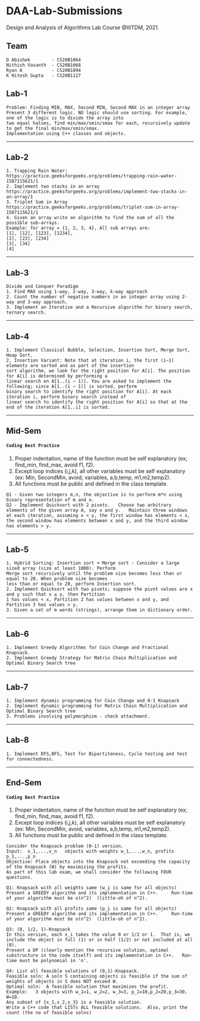 # DAA-Lab-Submissions
Design and Analysis of Algorithms Lab Course @IIITDM, 2021.
## Team
```
D Abishek        - CS20B1064
Nithish Vasanth  - CS20B1068
Ryan A           - CS20B1094
K Hitesh Gupta   - CS20B1127
```
## Lab-1
```
Problem: Finding MIN, MAX, Second MIN, Second MAX in an integer array
Present 3 different logic. NO logic should use sorting. For example, one of the logic is to divide the array into
two equal halves, find min/max/smin/smax for each, recursively update to get the final min/max/smin/smax.
Implementation using C++ classes and objects.
```
---
## Lab-2
```
1. Trapping Rain Water:
https://practice.geeksforgeeks.org/problems/trapping-rain-water-1587115621/1
2. Implement two stacks in an array
https://practice.geeksforgeeks.org/problems/implement-two-stacks-in-an-array/1
3. Triplet Sum in Array
https://practice.geeksforgeeks.org/problems/triplet-sum-in-array-1587115621/1
4. Given an array write an algorithm to find the sum of all the possible sub-arrays.
Example: for array = {1, 2, 3, 4}, All sub arrays are:
[1], [12], [123], [1234],
[2], [23], [234]
[3], [34]
[4]
```
---
## Lab-3
```
Divide and Conquer Paradigm
1. Find MAX using 1-way, 2-way, 3-way, k-way approach
2. Count the number of negative numbers in an integer array using 2-way and 3-way approach.
3. Implement an Iterative and a Recursive algorithm for binary search, ternary search.
```
---
## Lab-4
```
1. Implement Classical Bubble, Selection, Insertion Sort, Merge Sort, Heap Sort.
2. Insertion Variant: Note that at iteration i, the first (i−1) elements are sorted and as part of the insertion
sort algorithm, we look for the right position for A[i]. The position for A[i] is determined by performing a
linear search on A[1..(i − 1)]. You are asked to implement the following; since A[1..(i − 1)] is sorted, perform
binary search to identify the right position for A[i]. At each iteration i, perform binary search instead of
linear search to identify the right position for A[i] so that at the end of the iteration A[1..i] is sorted.
```
---
## Mid-Sem
#### `Coding Best Practice`
   1. Proper indentation,  name of the function must be self explanatory (ex; find_min, find_max, avoid f1, f2).   
   2. Except loop indices (i,j,k), all other variables must be self explanatory (ex: Min, SecondMin, avoid, variables, a,b,temp, m1,m2,temp2).  
   3. All functions must be public and defined in the class template.

```
Q1 - Given two integers m,n, the objective is to perform m*n using binary representation of m and n.
Q2 - Implement Quicksort with 2 pivots.   Choose two arbitrary elements of the given array A, say x and y.   Maintain three windows at each iteration, assuming x < y, the first window has elements < x, the second window has elements between x and y, and the third window has elements > y.
```
---
## Lab-5
```
1. Hybrid Sorting: Insertion sort + Merge sort - Consider a large sized array (size at least 1000). Perform
Merge sort recursively until the problem size becomes less than or equal to 20. When problem size becomes
less than or equal to 20, perform Insertion sort.
2. Implement Quicksort with two pivots; suppose the pivot values are x and y such that x ≤ y, then Partition
1 has values < x, Partition 2 has values between x and y, and Partition 3 has values > y.
3. Given a set of m words (strings), arrange them in dictionary order.
```
---
## Lab-6
```
1. Implement Greedy Algorithms for Coin Change and Fractional Knapsack.
2. Implement Greedy Strategy for Matrix Chain Multiplication and Optimal Binary Search tree
```
---
## Lab-7
```
1. Implement dynamic programming for Coin Change and 0-1 Knapsack
2. Implement dynamic programming for Matrix Chain Multiplication and Optimal Binary Search tree
3. Problems involving polymorphism - check attachment.
```
---
## Lab-8
```
1. Implement DFS,BFS, Test for Bipartiteness, Cycle testing and test for connectedness.
```
---
## End-Sem
#### `Coding Best Practice`
   1. Proper indentation,  name of the function must be self explanatory (ex; find_min, find_max, avoid f1, f2).   
   2. Except loop indices (i,j,k), all other variables must be self explanatory (ex: Min, SecondMin, avoid, variables, a,b,temp, m1,m2,temp2).  
   3. All functions must be public and defined in the class template.

```
Consider the Knapsack problem (0-1) version.   
Input:  x_1,...,x_n   objects with weights w_1,...,w_n, profits p_1,...,p_n
Objective: Place objects into the Knapsack not exceeding the capacity of the Knapsack (W) by maximizing the profits.
As part of this lab exam, we shall consider the following FOUR questions.

Q1: Knapsack with all weights same (w_i is same for all objects)
Present a GREEDY algorithm and its implementation in C++.     Run-time of your algorithm must be o(n^2)  (little-oh of n^2).

Q2: Knapsack with all profits same (p_i is same for all objects)
Present a GREEDY algorithm and its implementation in C++.     Run-time of your algorithm must be o(n^2)  (little-oh of n^2).

Q3: (0, 1/2, 1)-Knapsack
In this version, each x_i takes the value 0 or 1/2 or 1.  That is, we include the object in full (1) or in half (1/2) or not included at all (0).
Present a DP (clearly mention the recursive solution, optimal substructure in the code itself) and its implementation in C++.   Run-time must be polynomial in 'n'.

Q4: List all feasible solutions of (0,1)-Knapsack.
Feasible soln: A soln S containing objects is feasible if the sum of weights of objects in S does NOT exceed W.
Optimal soln:  A feasible solution that maximizes the profit.
Example:   3 objects with w_1=1, w_2=2, w_3=3, p_1=10,p_2=20,p_3=30, W=10.
Any subset of {x_1,x_2,x_3} is a feasible solution.
Write a C++ code that LISTs ALL feasible solutions.  Also, print the count (the no of feasible solns)
```
